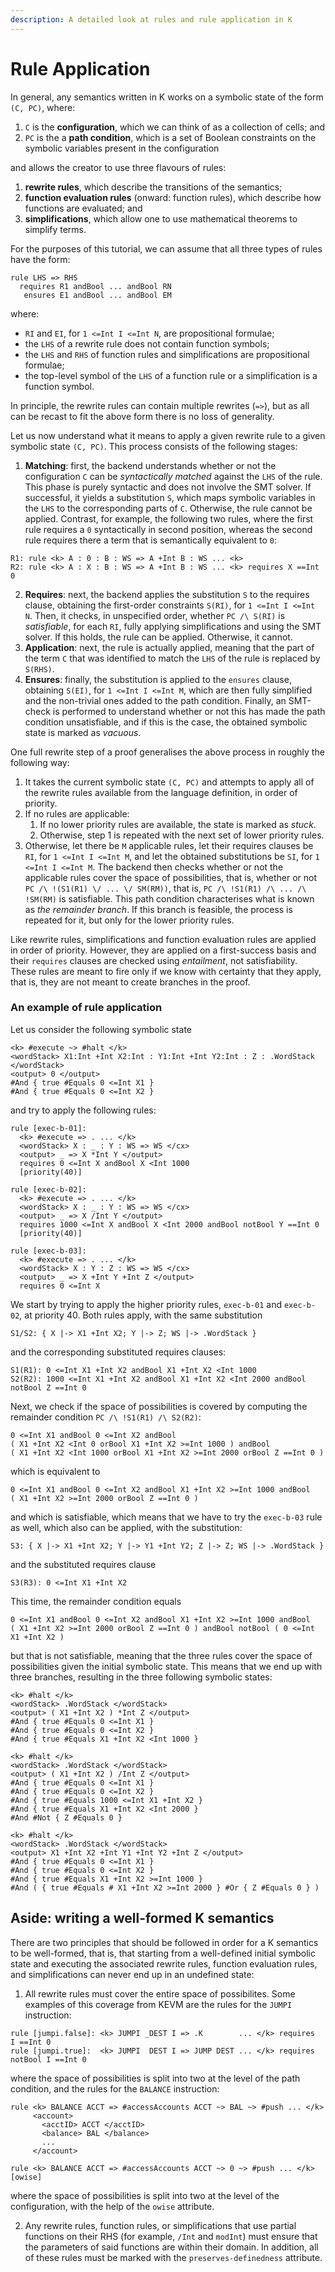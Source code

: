 ```yaml
---
description: A detailed look at rules and rule application in K
---
```


# Rule Application

In general, any semantics written in K works on a symbolic state of the form `(C, PC)`, where:
1. `C` is the **configuration**, which we can think of as a collection of cells; and
2. `PC` is the a **path condition**, which is a set of Boolean constraints on the symbolic variables present in the configuration

and allows the creator to use three flavours of rules:
1. **rewrite rules**, which describe the transitions of the semantics;
2. **function evaluation rules** (onward: function rules), which describe how functions are evaluated; and
3. **simplifications**, which allow one to use mathematical theorems to simplify terms.

For the purposes of this tutorial, we can assume that all three types of rules have the form:
```k
rule LHS => RHS
  requires R1 andBool ... andBool RN
   ensures E1 andBool ... andBool EM
```
where:
- `RI` and `EI`, for `1 <=Int I <=Int N`, are propositional formulae;
- the `LHS` of a rewrite rule does not contain function symbols;
- the `LHS` and `RHS` of function rules and simplifications are propositional formulae;
- the top-level symbol of the `LHS` of a function rule or a simplification is a function symbol.

In principle, the rewrite rules can contain multiple rewrites (`=>`), but as all can be recast to fit the above form there is no loss of generality.

Let us now understand what it means to apply a given rewrite rule to a given symbolic state `(C, PC)`. This process consists of the following stages:
1. **Matching**: first, the backend understands whether or not the configuration `C` can be *syntactically matched* against the `LHS` of the rule. This phase is purely syntactic and does not involve the SMT solver. If successful, it yields a substitution `S`, which maps symbolic variables in the `LHS` to the corresponding parts of `C`. Otherwise, the rule cannot be applied. Contrast, for example, the following two rules, where the first rule requires a `0` syntactically in second position, whereas the second rule requires there a term that is semantically equivalent to `0`:
```k
R1: rule <k> A : 0 : B : WS => A +Int B : WS ... <k>
R2: rule <k> A : X : B : WS => A +Int B : WS ... <k> requires X ==Int 0
```

2. **Requires**: next, the backend applies the substitution `S` to the requires clause, obtaining the first-order constraints `S(RI)`, for `1 <=Int I <=Int N`. Then, it checks, in unspecified order, whether `PC /\ S(RI)` is *satisfiable*, for each `RI`, fully applying simplifications and using the SMT solver. If this holds, the rule can be applied. Otherwise, it cannot.
3. **Application**: next, the rule is actually applied, meaning that the part of the term `C` that was identified to match the `LHS` of the rule is replaced by `S(RHS)`.
4. **Ensures**: finally, the substitution is applied to the `ensures` clause, obtaining `S(EI)`, for `1 <=Int I <=Int M`, which are then fully simplified and the non-trivial ones added to the path condition. Finally, an SMT-check is performed to understand whether or not this has made the path condition unsatisfiable, and if this is the case, the obtained symbolic state is marked as *vacuous*.

One full rewrite step of a proof generalises the above process in roughly the following way:
1. It takes the current symbolic state `(C, PC)` and attempts to apply all of the rewrite rules available from the language definition, in order of priority.
2. If no rules are applicable:
   1. If no lower priority rules are available, the state is marked as *stuck*.
   2. Otherwise, step 1 is repeated with the next set of lower priority rules.
3. Otherwise, let there be `M` applicable rules, let their requires clauses be `RI`, for `1 <=Int I <=Int M`, and let the obtained substitutions be `SI`, for `1 <=Int I <=Int M`. The backend then checks whether or not the applicable rules cover the space of possibilities, that is, whether or not `PC /\ !(S1(R1) \/ ... \/ SM(RM))`, that is, `PC /\ !S1(R1) /\ ... /\ !SM(RM)` is satisfiable. This path condition characterises what is known as *the remainder branch*. If this branch is feasible, the process is repeated for it, but only for the lower priority rules.

Like rewrite rules, simplifications and function evaluation rules are applied in order of priority. However, they are applied on a first-success basis and their `requires` clauses are checked using *entailment*, not satisfiability. These rules are meant to fire only if we know with certainty that they apply, that is, they are not meant to create branches in the proof.

### An example of rule application

Let us consider the following symbolic state
```k
<k> #execute ~> #halt </k>
<wordStack> X1:Int +Int X2:Int : Y1:Int +Int Y2:Int : Z : .WordStack </wordStack>
<output> 0 </output>
#And { true #Equals 0 <=Int X1 }
#And { true #Equals 0 <=Int X2 }
```
and try to apply the following rules:
```k
rule [exec-b-01]:
  <k> #execute => . ... </k>
  <wordStack> X : _ : Y : WS => WS </cx>
  <output> _ => X *Int Y </output>
  requires 0 <=Int X andBool X <Int 1000
  [priority(40)]

rule [exec-b-02]:
  <k> #execute => . ... </k>
  <wordStack> X : _ : Y : WS => WS </cx>
  <output> _ => X /Int Y </output>
  requires 1000 <=Int X andBool X <Int 2000 andBool notBool Y ==Int 0
  [priority(40)]

rule [exec-b-03]:
  <k> #execute => . ... </k>
  <wordStack> X : Y : Z : WS => WS </cx>
  <output> _ => X +Int Y +Int Z </output>
  requires 0 <=Int X
```

We start by trying to apply the higher priority rules, `exec-b-01` and `exec-b-02`, at priority 40. Both rules apply, with the same substitution
```k
S1/S2: { X |-> X1 +Int X2; Y |-> Z; WS |-> .WordStack }
```
and the corresponding substituted requires clauses:
```k
S1(R1): 0 <=Int X1 +Int X2 andBool X1 +Int X2 <Int 1000
S2(R2): 1000 <=Int X1 +Int X2 andBool X1 +Int X2 <Int 2000 andBool notBool Z ==Int 0
```
Next, we check if the space of possibilities is covered by computing the remainder condition `PC /\ !S1(R1) /\ S2(R2)`:
```k
0 <=Int X1 andBool 0 <=Int X2 andBool
( X1 +Int X2 <Int 0 orBool X1 +Int X2 >=Int 1000 ) andBool
( X1 +Int X2 <Int 1000 orBool X1 +Int X2 >=Int 2000 orBool Z ==Int 0 )
```
which is equivalent to
```k
0 <=Int X1 andBool 0 <=Int X2 andBool X1 +Int X2 >=Int 1000 andBool
( X1 +Int X2 >=Int 2000 orBool Z ==Int 0 )
```
and which is satisfiable, which means that we have to try the `exec-b-03` rule as well, which also can be applied, with the substitution:
```k
S3: { X |-> X1 +Int X2; Y |-> Y1 +Int Y2; Z |-> Z; WS |-> .WordStack }
```
and the substituted requires clause
```k
S3(R3): 0 <=Int X1 +Int X2
```
This time, the remainder condition equals
```k
0 <=Int X1 andBool 0 <=Int X2 andBool X1 +Int X2 >=Int 1000 andBool
( X1 +Int X2 >=Int 2000 orBool Z ==Int 0 ) andBool notBool ( 0 <=Int X1 +Int X2 )
```
but that is not satisfiable, meaning that the three rules cover the space of possibilities given the initial symbolic state. This means that we end up with three branches, resulting in the three following symbolic states:
```k
<k> #halt </k>
<wordStack> .WordStack </wordStack>
<output> ( X1 +Int X2 ) *Int Z </output>
#And { true #Equals 0 <=Int X1 }
#And { true #Equals 0 <=Int X2 }
#And { true #Equals X1 +Int X2 <Int 1000 }

<k> #halt </k>
<wordStack> .WordStack </wordStack>
<output> ( X1 +Int X2 ) /Int Z </output>
#And { true #Equals 0 <=Int X1 }
#And { true #Equals 0 <=Int X2 }
#And { true #Equals 1000 <=Int X1 +Int X2 }
#And { true #Equals X1 +Int X2 <Int 2000 }
#And #Not { Z #Equals 0 }

<k> #halt </k>
<wordStack> .WordStack </wordStack>
<output> X1 +Int X2 +Int Y1 +Int Y2 +Int Z </output>
#And { true #Equals 0 <=Int X1 }
#And { true #Equals 0 <=Int X2 }
#And { true #Equals X1 +Int X2 >=Int 1000 }
#And ( { true #Equals # X1 +Int X2 >=Int 2000 } #Or { Z #Equals 0 } )
```

## Aside: writing a well-formed K semantics

There are two principles that should be followed in order for a K semantics to be well-formed, that is, that starting from a well-defined initial symbolic state and executing the associated rewrite rules, function evaluation rules, and simplifications can never end up in an undefined state:

1. All rewrite rules must cover the entire space of possibilites. Some examples of this coverage from KEVM are the rules for the `JUMPI` instruction:
```k
rule [jumpi.false]: <k> JUMPI _DEST I => .K        ... </k> requires         I ==Int 0
rule [jumpi.true]:  <k> JUMPI  DEST I => JUMP DEST ... </k> requires notBool I ==Int 0
```
where the space of possibilities is split into two at the level of the path condition, and the rules for the `BALANCE` instruction:
```k
rule <k> BALANCE ACCT => #accessAccounts ACCT ~> BAL ~> #push ... </k>
     <account>
       <acctID> ACCT </acctID>
       <balance> BAL </balance>
       ...
     </account>

rule <k> BALANCE ACCT => #accessAccounts ACCT ~> 0 ~> #push ... </k> [owise]
```
where the space of possibilities is split into two at the level of the configuration, with the help of the `owise` attribute.

2. Any rewrite rules, function rules, or simplifications that use partial functions on their RHS (for example, `/Int` and `modInt`) must ensure that the parameters of said functions are within their domain. In addition, all of these rules must be marked with the `preserves-definedness` attribute.